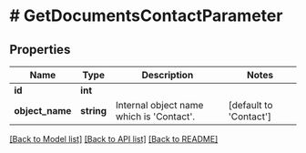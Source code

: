 # # GetDocumentsContactParameter

## Properties

Name | Type | Description | Notes
------------ | ------------- | ------------- | -------------
**id** | **int** |  |
**object_name** | **string** | Internal object name which is &#39;Contact&#39;. | [default to 'Contact']

[[Back to Model list]](../../README.md#models) [[Back to API list]](../../README.md#endpoints) [[Back to README]](../../README.md)
